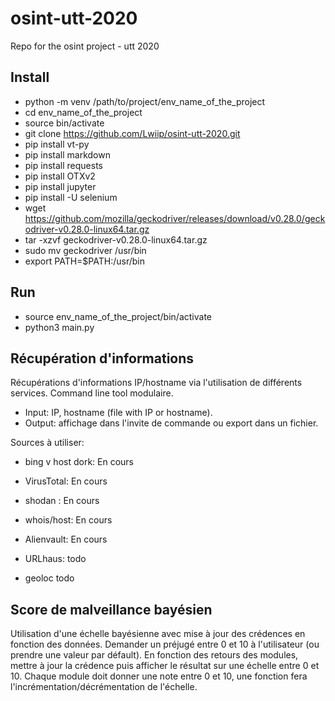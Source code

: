 # osint-utt-2020
Repo for the osint project - utt 2020

## Install
- python -m venv /path/to/project/env_name_of_the_project
- cd env_name_of_the_project
- source bin/activate
- git clone https://github.com/Lwiip/osint-utt-2020.git
- pip install vt-py
- pip install markdown
- pip install requests
- pip install OTXv2
- pip install jupyter 
- pip install -U selenium 
- wget https://github.com/mozilla/geckodriver/releases/download/v0.28.0/geckodriver-v0.28.0-linux64.tar.gz
- tar -xzvf geckodriver-v0.28.0-linux64.tar.gz 
- sudo mv geckodriver /usr/bin  
- export PATH=$PATH:/usr/bin

## Run 
- source env_name_of_the_project/bin/activate
- python3 main.py

## Récupération d'informations
Récupérations d'informations IP/hostname via l'utilisation de différents services.
Command line tool modulaire.
- Input: IP, hostname (file with IP or hostname). 
- Output: affichage dans l'invite de commande ou export dans un fichier. 

Sources à utiliser:

- bing v host dork: En cours
- VirusTotal: En cours
- shodan : En cours
  
- whois/host: En cours
- Alienvault: En cours
- URLhaus: todo
- geoloc todo

## Score de malveillance bayésien
Utilisation d'une échelle bayésienne avec mise à jour des crédences en fonction des données.
Demander un préjugé entre 0 et 10 à l'utilisateur (ou prendre une valeur par défault).
En fonction des retours des modules, mettre à jour la crédence puis afficher le résultat sur une échelle entre 0 et 10.
Chaque module doit donner une note entre 0 et 10, une fonction fera l'incrémentation/décrémentation de l'échelle.
    

